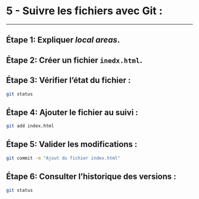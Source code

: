 # 5 - Suivre les fichiers avec Git :

---

## Étape 1: Expliquer *local areas*.

## Étape 2: Créer un fichier `inedx.html`.

## Étape 3: Vérifier l’état du fichier :

```bash
git status
```

## Étape 4: Ajouter le fichier au suivi :

```bash
git add index.html
```

## Étape 5: Valider les modifications :

```bash
git commit -m "Ajout du fichier index.html"
```

## Étape 6: Consulter l’historique des versions :

```bash
git status
```
